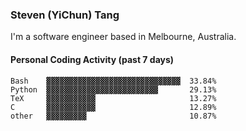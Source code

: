 ### Steven (YiChun) Tang

I'm a software engineer based in Melbourne, Australia.

#### Personal Coding Activity (past 7 days)
```
Bash    ▓▓▓▓▓▓▓▓▓▓▓▓▓▓▓▓▓▓▓▓▓▓▓▓▓▓▓▓▓▓  33.84%
Python  ▓▓▓▓▓▓▓▓▓▓▓▓▓▓▓▓▓▓▓▓▓▓▓▓▓       29.13%
TeX     ▓▓▓▓▓▓▓▓▓▓▓                     13.27%
C       ▓▓▓▓▓▓▓▓▓▓▓                     12.89%
other   ▓▓▓▓▓▓▓▓▓                       10.87%
```

